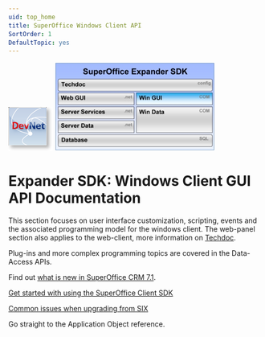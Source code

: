```yaml
---
uid: top_home
title: SuperOffice Windows Client API
SortOrder: 1
DefaultTopic: yes
---
```


![](./images/DevNetIcon_thumb.png)  ![](./images/expander-sdk-winapp.jpg)

Expander SDK: Windows Client GUI API Documentation
==================================================

This section focuses on user interface customization, scripting, events and the associated programming model for the windows client. The web-panel section also applies to the web-client, more information on [Techdoc](http://techdoc.superoffice.com/?sixCustomizing.html).

Plug-ins and more complex programming topics are covered in the Data-Access APIs.

Find out [what is new in SuperOffice CRM 7.1](@Whatsnewin7.1).


[Get started with using the SuperOffice Client SDK](@getting_started)

[Common issues when upgrading from SIX](@Upgrading_from_SIX)

Go straight to the <see cref="IApplication">Application Object</see> reference.